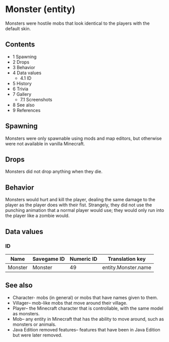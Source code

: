 # Monster (entity)
Monsters were hostile mobs that look identical to the players with the default skin.

## Contents
- 1 Spawning
- 2 Drops
- 3 Behavior
- 4 Data values
	- 4.1 ID
- 5 History
- 6 Trivia
- 7 Gallery
	- 7.1 Screenshots
- 8 See also
- 9 References

## Spawning
Monsters were only spawnable using mods and map editors, but otherwise were not available in vanilla Minecraft.

## Drops
Monsters did not drop anything when they die.

## Behavior
Monsters would hurt and kill the player, dealing the same damage to the player as the player does with their fist. Strangely, they did not use the punching animation that a normal player would use; they would only run into the player like a zombie would.

## Data values
### ID
| Name    | Savegame ID | Numeric ID | Translation key     |
|---------|-------------|------------|---------------------|
| Monster | Monster     | 49         | entity.Monster.name |

## See also
- Character- mobs (in general) or mobs that have names given to them.
- Villager– mob-like mobs that move around their village.
- Player– the Minecraft character that is controllable, with the same model as monsters.
- Mob– any entity in Minecraft that has the ability to move around, such as monsters or animals.
- Java Edition removed features– features that have been in Java Edition but were later removed.

